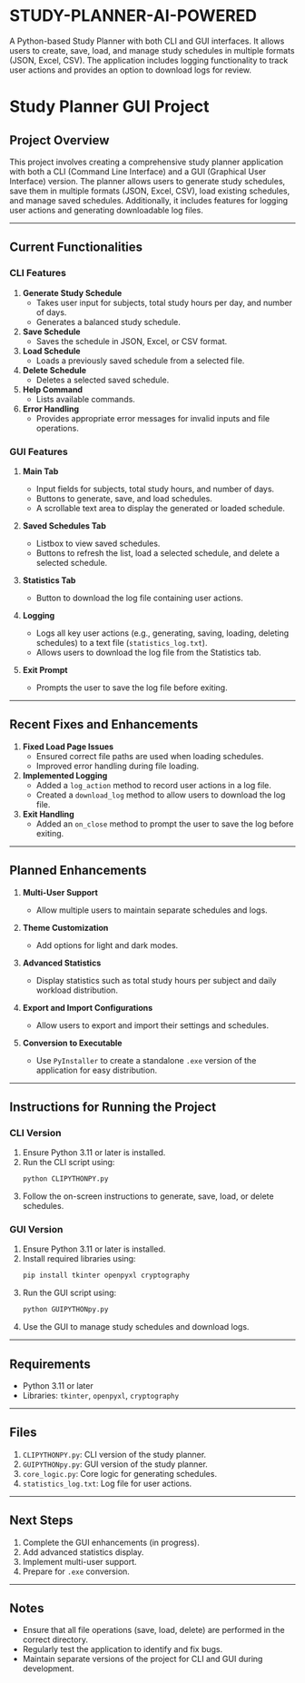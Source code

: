 # STUDY-PLANNER-AI-POWERED
A Python-based Study Planner with both CLI and GUI interfaces. It allows users to create, save, load, and manage study schedules in multiple formats (JSON, Excel, CSV). The application includes logging functionality to track user actions and provides an option to download logs for review. 


# Study Planner GUI Project

## **Project Overview**
This project involves creating a comprehensive study planner application with both a CLI (Command Line Interface) and a GUI (Graphical User Interface) version. The planner allows users to generate study schedules, save them in multiple formats (JSON, Excel, CSV), load existing schedules, and manage saved schedules. Additionally, it includes features for logging user actions and generating downloadable log files.

---

## **Current Functionalities**

### **CLI Features**
1. **Generate Study Schedule**
   - Takes user input for subjects, total study hours per day, and number of days.
   - Generates a balanced study schedule.
2. **Save Schedule**
   - Saves the schedule in JSON, Excel, or CSV format.
3. **Load Schedule**
   - Loads a previously saved schedule from a selected file.
4. **Delete Schedule**
   - Deletes a selected saved schedule.
5. **Help Command**
   - Lists available commands.
6. **Error Handling**
   - Provides appropriate error messages for invalid inputs and file operations.

### **GUI Features**
1. **Main Tab**
   - Input fields for subjects, total study hours, and number of days.
   - Buttons to generate, save, and load schedules.
   - A scrollable text area to display the generated or loaded schedule.

2. **Saved Schedules Tab**
   - Listbox to view saved schedules.
   - Buttons to refresh the list, load a selected schedule, and delete a selected schedule.

3. **Statistics Tab**
   - Button to download the log file containing user actions.

4. **Logging**
   - Logs all key user actions (e.g., generating, saving, loading, deleting schedules) to a text file (`statistics_log.txt`).
   - Allows users to download the log file from the Statistics tab.

5. **Exit Prompt**
   - Prompts the user to save the log file before exiting.

---

## **Recent Fixes and Enhancements**
1. **Fixed Load Page Issues**
   - Ensured correct file paths are used when loading schedules.
   - Improved error handling during file loading.
2. **Implemented Logging**
   - Added a `log_action` method to record user actions in a log file.
   - Created a `download_log` method to allow users to download the log file.
3. **Exit Handling**
   - Added an `on_close` method to prompt the user to save the log before exiting.

---

## **Planned Enhancements**

1. **Multi-User Support**
   - Allow multiple users to maintain separate schedules and logs.

2. **Theme Customization**
   - Add options for light and dark modes.

3. **Advanced Statistics**
   - Display statistics such as total study hours per subject and daily workload distribution.

4. **Export and Import Configurations**
   - Allow users to export and import their settings and schedules.

5. **Conversion to Executable**
   - Use `PyInstaller` to create a standalone `.exe` version of the application for easy distribution.

---

## **Instructions for Running the Project**

### **CLI Version**
1. Ensure Python 3.11 or later is installed.
2. Run the CLI script using:
   ```bash
   python CLIPYTHONPY.py
   ```
3. Follow the on-screen instructions to generate, save, load, or delete schedules.

### **GUI Version**
1. Ensure Python 3.11 or later is installed.
2. Install required libraries using:
   ```bash
   pip install tkinter openpyxl cryptography
   ```
3. Run the GUI script using:
   ```bash
   python GUIPYTHONpy.py
   ```
4. Use the GUI to manage study schedules and download logs.

---

## **Requirements**
- Python 3.11 or later
- Libraries: `tkinter`, `openpyxl`, `cryptography`

---

## **Files**
1. `CLIPYTHONPY.py`: CLI version of the study planner.
2. `GUIPYTHONpy.py`: GUI version of the study planner.
3. `core_logic.py`: Core logic for generating schedules.
4. `statistics_log.txt`: Log file for user actions.

---

## **Next Steps**
1. Complete the GUI enhancements (in progress).
2. Add advanced statistics display.
3. Implement multi-user support.
4. Prepare for `.exe` conversion.

---

## **Notes**
- Ensure that all file operations (save, load, delete) are performed in the correct directory.
- Regularly test the application to identify and fix bugs.
- Maintain separate versions of the project for CLI and GUI during development.

